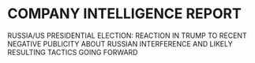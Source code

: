 # COMPANY INTELLIGENCE REPORT

RUSSIA/US PRESIDENTIAL ELECTION: REACTION IN TRUMP TO RECENT NEGATIVE PUBLICITY ABOUT RUSSIAN INTERFERENCE AND LIKELY RESULTING TACTICS GOING FORWARD






